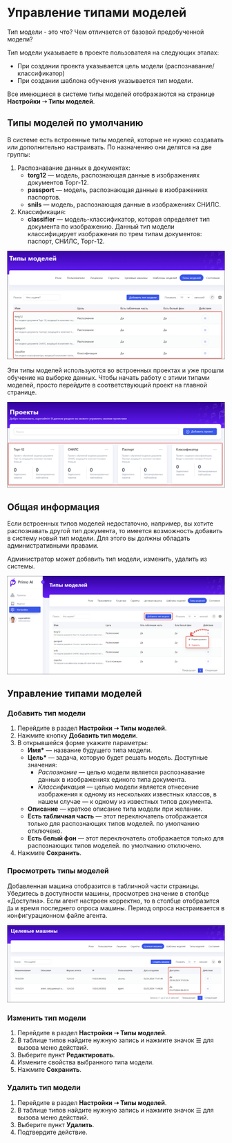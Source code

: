 # Управление типами моделей

Тип модели - это что? Чем отличается от базовой предобученной модели?  

Тип модели указываете в проекте пользователя на следующих этапах:
* При создании проекта указывается цель модели (распознавание/классификатор)
* При создании шаблона обучения указывается тип модели.

Все имеющиеся в системе типы моделей отображаются на странице **Настройки ➝ Типы моделей**.

## Типы моделей по умолчанию

В системе есть встроенные типы моделей, которые не нужно создавать или дополнительно настраивать. По назначению они делятся на две группы:
1. Распознавание данных в документах:
   * **torg12** — модель, распознающая данные в изображениях документов Торг-12.
   * **passport** — модель, распознающая данные в изображениях паспортов.
   * **snils** — модель, распознающая данные в изображениях СНИЛС.
1. Классификация:
   * **classifier** — модель-классификатор, которая определяет тип документа по изображению. Данный тип модели классифицирует изображения по трем типам документов: паспорт, СНИЛС, Торг-12.

![](<../../../.gitbook/assets1/primo-ai/list-types-models.png>)

Эти типы моделей используются во встроенных проектах и уже прошли обучение на выборке данных. Чтобы начать работу с этими типами моделей, просто перейдите в соответствующий проект на главной странице. 

![](<../../../.gitbook/assets1/primo-ai/projects-for-models.png>)


## Общая информация

Если встроенных типов моделей недостаточно, например, вы хотите распознавать другой тип документа, то имеется возможность добавить в систему новый тип модели. Для этого вы должны обладать административными правами.

Администратор может добавить тип модели, изменить, удалить из системы.


![](<../../../.gitbook/assets1/primo-ai/model-types.png>)


## Управление типами моделей

### Добавить тип модели

1. Перейдите в раздел **Настройки ➝ Типы моделей**. 
1. Нажмите кнопку **Добавить тип модели**.
1. В открывшейся форме укажите параметры:
   * **Имя\*** — название будущего типа модели.
   * **Цель\*** — задача, которую будет решать модель. Доступные значения:
     * *Распознание* — целью модели является распознавание данных в изображениях единого типа документа.
     * *Классификация* — целью модели является отнесение изображения к одному из нескольких известных классов, в нашем случае — к одному из известных типов документа.
   * **Описание** — краткое описание типа модели при желании.
   * **Есть табличная часть** — этот переключатель отображается только для распознающих типов моделей. по умолчанию отключено.
   * **Есть белый фон** — этот переключатель отображается только для распознающих типов моделей. по умолчанию отключено.
1. Нажмите **Сохранить**.



### Просмотреть типы моделей
Добавленная машина отобразится в табличной части страницы. Убедитесь в доступности машины, просмотрев значение в столбце «Доступна». Если агент настроен корректно, то в столбце отобразится `Да` и время последнего опроса машины. Период опроса настраивается в конфигурационном файле агента.

![](<../../../.gitbook/assets1/primo-ai/available-machines.png>)



### Изменить тип модели

1. Перейдите в раздел **Настройки ➝ Типы моделей**.
2. В таблице типов найдите нужную запись и нажмите значок ☰ для вызова меню действий.
3. Выберите пункт **Редактировать**.
4. Измените свойства выбранного типа модели.
5. Нажмите **Сохранить**.


### Удалить тип модели

1. Перейдите в раздел **Настройки ➝ Типы моделей**.
2. В таблице типов найдите нужную запись и нажмите значок ☰ для вызова меню действий.
3. Выберите пункт **Удалить**.
4. Подтвердите действие.
